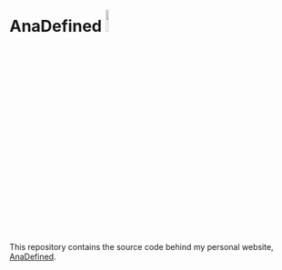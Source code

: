 # AnaDefined <img src = "" width="10%" height="10%">
This repository contains the source code behind my personal website, [AnaDefined](#).
